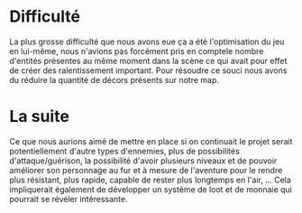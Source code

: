 # Difficulté

La plus grosse difficulté que nous avons eue ça a été l'optimisation du jeu en lui-même, nous n'avions pas forcément pris en comptele nombre d'entités 
présentes au même moment dans la scène ce qui avait pour effet de créer des ralentissement important. Pour résoudre ce souci nous avons du réduire la quantité de décors présents sur notre map.

# La suite

Ce que nous aurions aimé de mettre en place si on continuait le projet serait potentiellement d'autre types d'ennemies, plus de possibilités d'attaque/guérison,
la possibilité d'avoir plusieurs niveaux et de pouvoir améliorer son personnage au fur et à mesure de l'aventure pour le rendre plus résistant, plus rapide, capable de rester plus longtemps en l'air, ... 
Cela impliquerait également de développer un système de loot et de monnaie qui pourrait se révéler intéressante.
